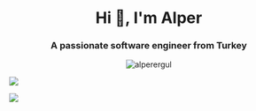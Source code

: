 <h1 align="center">Hi 👋, I'm Alper</h1>
<h3 align="center">A passionate software engineer from Turkey</h3>

<p align="center" ><img align="center" src="https://github-readme-streak-stats.herokuapp.com/?user=alperergul&" alt="alperergul" /></p>

<a href="https://github.com/alperergul/github-profile-views-counter">
    <img src="https://komarev.com/ghpvc/?username=alperergul&style=for-the-badge">
</a>

[Ÿ HŸPE]: https://yhype.me
[GitHub Profile Views Counter]: https://github.com/alperergul/github-profile-views-counter

![](https://hit.yhype.me/github/profile?user_id=88937416)
